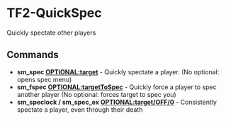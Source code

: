 # TF2-QuickSpec
Quickly spectate other players

## Commands
* **sm_spec <OPTIONAL:target>** - Quickly spectate a player. (No optional: opens spec menu)
* **sm_fspec <target> <OPTIONAL:targetToSpec>** - Quickly force a player to spec another player (No optional: forces target to spec you)
* **sm_speclock / sm_spec_ex <OPTIONAL:target/OFF/0>** - Consistently spectate a player, even through their death